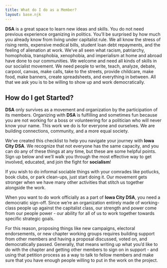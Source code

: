```yaml
---
title: What do I do as a Member?
layout: base.njk
---
```


**DSA** is a great space to learn new ideas and skills. You do not need previous experience organizing in politics. You’ll be surprised by how much you already know from living under capitalist rule. We all know the stress of rising rents, expensive medical bills, student loan debt repayments, and the feeling of alienation at work. We’ve all seen what racism, patriarchy, homophobia, transphobia, xenophobia, and imperialism at home and abroad have done to our communities. We welcome and need all kinds of skills in our socialist movement. We need people to write, teach, analyze, debate, carpool, canvas, make calls, take to the streets, provide childcare, make food, make banners, create spreadsheets, and everything in between. All that we ask you is to be willing to show up and work democratically.

## How do I get Started?

**DSA** only survives as a movement and organization by the participation of its members. Organizing with **DSA** is fulfilling and sometimes fun because you are not working for a boss or volunteering for a politician who will never know your name. This work we do is for everyone and ourselves. We are building connections, community, and a more equal society.

We’ve created this checklist to help you navigate your journey with **Iowa City DSA**. We recognize that not everyone has the same capacity, and you can do any of these things at any time, but these are some helpful points. Sign up below and we’ll walk you through the most effective way to get involved, educated, and join the fight for **socialism**! 

If you wish to do informal sociable things with your comrades like potlucks, book clubs, or park clean-ups, just start doing it. Our movement gets stronger when we have many other activities that stitch us together alongside the work. 

When you want to do work officially as a part of **Iowa City DSA**, you need a democratic sign-off. Since we’re an organization entirely made of working-class people up against the capitalist class, our strength and power come from our people power - our ability for all of us to work together towards specific strategic goals. 

For this reason, proposing things like new campaigns, electoral endorsements, or new chapter working groups requires building support from other members and having a proposal discussed, voted on, and democratically passed. Generally, that means writing up what you’d like to do with the chapter and getting other members to sign on in support - and using that petition process as a way to talk to fellow members and make sure that you have enough people willing to put in the work on the project. 


